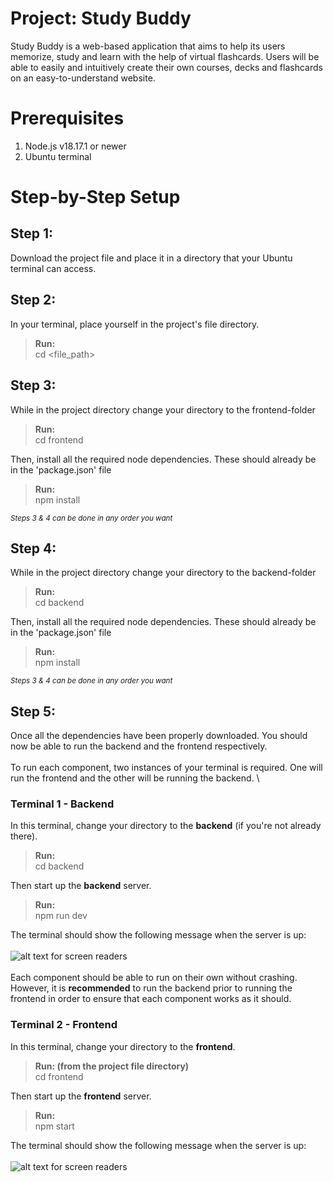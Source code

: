# Project: Study Buddy
Study Buddy is a web-based application that aims to help its users memorize,  study and learn with the help of virtual flashcards. Users will be able to easily and intuitively create their own courses, decks and flashcards on an easy-to-understand website.

# Prerequisites
1. Node.js v18.17.1 or newer
2. Ubuntu terminal

# Step-by-Step Setup
## Step 1:
Download the project file and place it in a directory that your Ubuntu terminal can access.

## Step 2: 
In your terminal, place yourself in the project's file directory.
> **Run:** \
>  cd <file_path>
>

## Step 3:
While in the project directory change your directory to the frontend-folder
> **Run:** \
>  cd frontend 
> 
Then, install all the required node dependencies. These should already be in the 'package.json' file
> **Run:** \
>  npm install
>

<sub>_Steps 3 & 4 can be done in any order you want_</sub>

## Step 4: 
While in the project directory change your directory to the backend-folder
> **Run:** \
>  cd backend 
> 
Then, install all the required node dependencies. These should already be in the 'package.json' file
> **Run:** \
>  npm install
>

<sub>_Steps 3 & 4 can be done in any order you want_</sub>

## Step 5:
Once all the dependencies have been properly downloaded. You should now be able to run the backend and the frontend respectively. \
\
To run each component, two instances of your terminal is required. One will run the frontend and the other will be running the backend. \
### Terminal 1 - Backend
In this terminal, change your directory to the **backend** (if you're not already there).
> **Run:** \
>   cd backend
>
Then start up the **backend** server.
> **Run:** \
>   npm run dev
>

The terminal should show the following message when the server is up: \
\
![alt text for screen readers](https://cdn.discordapp.com/attachments/1142576555789389934/1170018409619128431/image.png?ex=6557838e&is=65450e8e&hm=9fa292c488dba2fa2b884ab55fcce982c0818cdadbfbd08b6370e804d4a845f2&) \
\
Each component should be able to run on their own without crashing. However, it is **recommended** to run the backend prior to running the frontend in order to ensure that each component works as it should.
### Terminal 2 - Frontend
In this terminal, change your directory to the **frontend**.
> **Run: (from the project file directory)** \
>   cd frontend
>
Then start up the **frontend** server.
> **Run:** \
>   npm start
>

The terminal should show the following message when the server is up: \
\
![alt text for screen readers](https://cdn.discordapp.com/attachments/1142576555789389934/1170018247052107916/image.png?ex=65578367&is=65450e67&hm=9905d628f7200c4058fd29f203c4808b6a0f3996e99779f0c3c01e11c6f7d8e0&)
